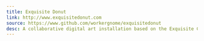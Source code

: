 ```yaml
---
title: Exquisite Donut
link: http://www.exquisitedonut.com
source: https://www.github.com/workergnome/exquisitedonut
desc: A collaborative digital art installation based on the Exquisite Corpse
---
```

